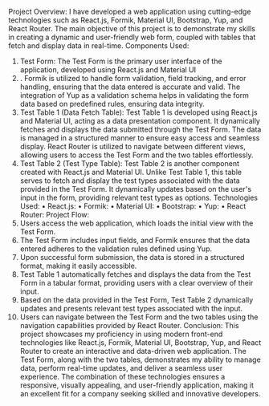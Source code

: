 Project Overview:
I have developed a web application using cutting-edge technologies such as React.js, Formik, Material UI, Bootstrap, Yup, and React Router. The main objective of this project is to demonstrate my skills in creating a dynamic and user-friendly web form, coupled with tables that fetch and display data in real-time.
Components Used:
1.	Test Form: The Test Form is the primary user interface of the application, developed using React.js and Material UI
2.	. Formik is utilized to handle form validation, field tracking, and error handling, ensuring that the data entered is accurate and valid. The integration of Yup as a validation schema helps in validating the form data based on predefined rules, ensuring data integrity.
3.	Test Table 1 (Data Fetch Table): Test Table 1 is developed using React.js and Material UI, acting as a data presentation component. It dynamically fetches and displays the data submitted through the Test Form. The data is managed in a structured manner to ensure easy access and seamless display. React Router is utilized to navigate between different views, allowing users to access the Test Form and the two tables effortlessly.
4.	Test Table 2 (Test Type Table): Test Table 2 is another component created with React.js and Material UI. Unlike Test Table 1, this table serves to fetch and display the test types associated with the data provided in the Test Form. It dynamically updates based on the user's input in the form, providing relevant test types as options.
Technologies Used:
•	React.js: 
•	Formik: 
•	Material UI: 
•	Bootstrap: 
•	Yup: 
•	React Router:
Project Flow:
1.	Users access the web application, which loads the initial view with the Test Form.
2.	The Test Form includes input fields, and Formik ensures that the data entered adheres to the validation rules defined using Yup.
3.	Upon successful form submission, the data is stored in a structured format, making it easily accessible.
4.	Test Table 1 automatically fetches and displays the data from the Test Form in a tabular format, providing users with a clear overview of their input.
5.	Based on the data provided in the Test Form, Test Table 2 dynamically updates and presents relevant test types associated with the input.
6.	Users can navigate between the Test Form and the two tables using the navigation capabilities provided by React Router.
Conclusion:
This project showcases my proficiency in using modern front-end technologies like React.js, Formik, Material UI, Bootstrap, Yup, and React Router to create an interactive and data-driven web application. The Test Form, along with the two tables, demonstrates my ability to manage data, perform real-time updates, and deliver a seamless user experience. The combination of these technologies ensures a responsive, visually appealing, and user-friendly application, making it an excellent fit for a company seeking skilled and innovative developers.